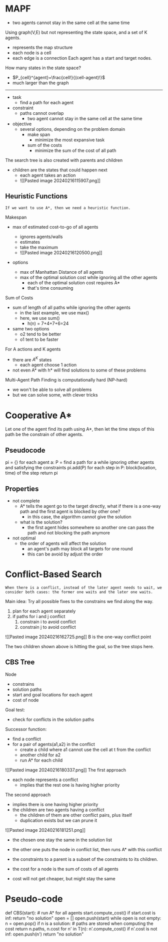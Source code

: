# MAPF
- two agents cannot stay in the same cell at the same time

Using graph(V,E) but not representing the state space, and a set of K agents.
- represents the map structure
- each node is a cell
- each edge is a connection
Each agent has a start and target nodes.

How many states in the state space?
- $P_{cell}^{agent}=\frac{cell!}{(cell-agent)!}$
- much larger than the graph

---
- task
	- find a path for each agent
- constraint
	- paths cannot overlap
		- two agent cannot stay in the same cell at the same time
- objective
	- several options, depending on the problem domain
		- make span
			- minimize the most expansive task
		- sum of the costs
			- minimize the sum of the cost of all path

The search tree is also created with parents and children
- children are the states that could happen next
	- each agent takes an action
	- ![[Pasted image 20240216115907.png]]

## Heuristic Functions
	If we want to use A*, then we need a heuristic function.

Makespan
- max of estimated cost-to-go of all agents
	- ignores agents/walls
	- estimates
	- take the maximum
	- ![[Pasted image 20240216120500.png]]

- options
	- max of Manhattan Distance of all agents
	- max of the optimal solution cost while ignoring all the other agents
		- each of the optimal solution cost requires A*
		- that's time consuming

Sum of Costs
- sum of length of all paths while ignoring the other agents
	- in the last example, we use max()
	- here, we use sum()
		- h(n) = 7+4+7+6=24
- same two options
	- o2 tend to be better
	- o1 tent to be faster

For A actions and K agents
- there are $A^K$ states
	- each agent choose 1 action
- not even A* with h* will find solutions to some of these problems

Multi-Agent Path Finding is computationally hard (NP-hard)
- we won't be able to solve all problems
- but we can solve some, with clever tricks 

# Cooperative A*
Let one of the agent find its path using A*, then let the time steps of this path be the constrain of other agents.

## Pseudocode
pi = {}
for each agent a:
	P = find a path for a while ignoring other agents and satisfying the constraints
	pi.add(P)
	for each step in P:
		block(location, time) of the step
return pi

## Properties
- not complete
	- A* tells the agent go to the target directly, what if there is a one-way path and the first agent is blocked by other one?
		- in this case, the algorithm cannot give the solution
	- what is the solution?
		- the first agent hides somewhere so another one can pass the path and not blocking the path anymore
- not optimal
	- the order of agents will affect the solution
		- an agent's path may block all targets for one round
		- this can be avoid by adjust the order

# Conflict-Based Search
	When there is a conflict, instead of the later agent needs to wait, we consider both cases: the former one waits and the later one waits.

Main idea: Try all possible fixes to the constrains we find along the way.

1. plan for each agent separately
2. if paths for i and j conflict
	1. constrain i to avoid conflict
	2. constrain j to avoid conflict

![[Pasted image 20240216162725.png]]
	B is the one-way conflict point

The two children shown above is hitting the goal, so the tree stops here.

## CBS Tree
Node
- constrains
- solution paths
- start and goal locations for each agent
- cost of node

Goal test:
- check for conflicts in the solution paths

Successor function:
- find a conflict
- for a pair of agents(a1,a2) in the conflict
	- create a child where a1 cannot use the cell at t from the conflict
	- another child for a2
	- run A* for each child

![[Pasted image 20240216180337.png]]
The first approach
- each node represents a conflict
	- implies that the rest one is having higher priority

The second approach
- implies there is one having higher priority
- the children are two agents having a conflict
	- the children of them are other conflict pairs, plus itself
	- duplication exists but we can prune it

![[Pasted image 20240216181251.png]]
- the chosen one stay the same in the solution list
- the other one puts the node in conflict list, then runs A* with this conflict 

- the constraints to a parent is a subset of the constraints to its children.
- the cost for a node is the sum of costs of all agents
- cost will not get cheaper, but might stay the same

# Pseudo-code
def CBS(start):
	# run A* for all agents
	start.compute_cost()
	if start.cost is inf:
		return "no solution"
	open = \[]
	open.push(start)
	while open is not empty:
		n = open.pop()
		if n is a solution:
			# paths are stored when computing the cost
			return n.paths, n.cost
		for n' in T(n):
			n'.compute_cost()
			if n'.cost is not inf:
				open.push(n')
	return "no solution"
